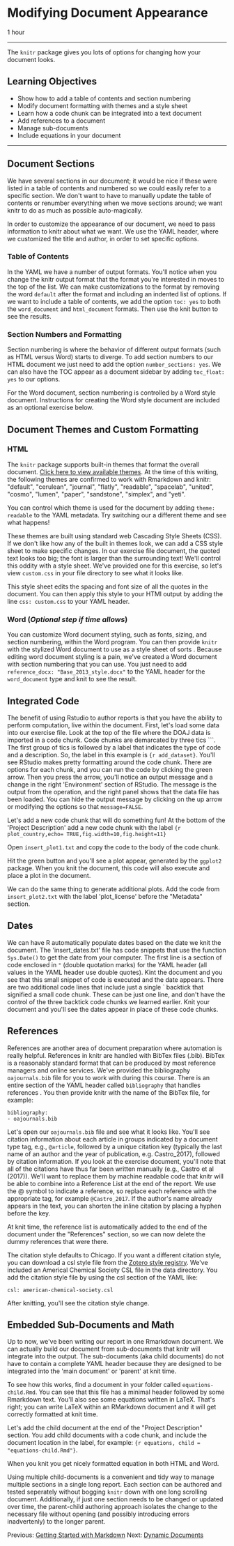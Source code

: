 #  Modifying Document Appearance

1 hour

---------------------------------------------------

The `knitr` package gives you lots of options for changing how your document looks.

## Learning Objectives

* Show how to add a table of contents and section numbering
* Modify document formatting with themes and a style sheet
* Learn how a code chunk can be integrated into a text document
* Add references to a document
* Manage sub-documents
* Include equations in your document

----------------------------------------------------
## Document Sections

We have several sections in our document; it would be nice if these were
listed in a table of contents and numbered so we could easily refer to a specific section.  We don't want to have to manually update the table of
contents or renumber everything when we move sections around; we want knitr to do as much as possible auto-magically.

In order to customize the appearance of our document, we need to pass
information to knitr about what we want.  We use the YAML header, where we customized the title and author, in order to set specific options.  

### Table of Contents

In the YAML we have a number of output formats.  You'll notice when you change
the knitr output format that the format you're interested in moves to the top
of the list.  We can make customizations to the format by removing the word
`default` after the format and including an indented list of options.  If we
want to include a table of contents, we add the option `toc: yes` to both the
`word_document` and `html_document` formats.  Then use the knit button to see
the results.

### Section Numbers and Formatting

Section numbering is where the behavior of different output formats (such as HTML versus Word) starts to diverge.
To add section numbers to our HTML document we just need to add the option
`number_sections: yes`.  We can also have the TOC appear as a document sidebar
by adding `toc_float: yes` to our options.

For the Word document, section numbering is controlled by a Word style document. Instructions for creating the Word style document are included as an optional exercise below.

## Document Themes and Custom Formatting

### HTML
The `knitr` package supports built-in themes that format the overall document. [Click
here to view available themes](https://bootswatch.com/3/). At the time of this writing, the following themes are confirmed to work with Rmarkdown and knitr: "default", "cerulean", "journal", "flatly", "readable", "spacelab", "united", "cosmo", "lumen", "paper", "sandstone", "simplex", and "yeti". 

You can control
which theme is used for the document by adding  `theme: readable` to the YAML metadata.  Try
switching our a different theme and see what happens! 

These themes are built using standard web Cascading Style Sheets (CSS).  If we don't like how any of the built in themes look, we can add a CSS style sheet to make specific changes.  In our exercise file document, the quoted text looks too big; the font is larger than the surrounding text!  We'll control this oddity with a style sheet. We've provided one for this exercise, so let's view `custom.css` in your file directory to see what it looks like. 

This style sheet edits the spacing and font size of all the quotes in the document. You can then apply this style to your
HTMl output  by adding the line `css: custom.css` to your YAML header.

### Word (_Optional step if time allows_)

You can customize Word document styling, such as fonts, sizing, and section
numbering, within the  Word program.  You can then provide `knitr` with the stylized Word document to use as a style sheet of sorts .  Because editing word document styling
is a pain, we've created a Word document with section numbering that you can use.
You just need to add `reference_docx: "Base_2013_style.docx"` to the YAML
header for the `word_document` type and knit to see the result.

## Integrated Code

The benefit of using Rstudio to author reports is that you have the
ability to perform computation, live within the document.  First, let's load some
data into our exercise file.  Look at the top of the file where the DOAJ data is
imported in a code chunk.  Code chunks are demarcated by three tics \`\`\`.  The first group
of tics is followed by a label that indicates the type of code and a
description.  So, the label in this example is `{r add_dataset}`.  You'll see
RStudio makes pretty formatting around the code chunk.  There are options for
each chunk, and you can run the code by clicking the green arrow.  Then you
press the arrow, you'll notice an output message and a change in the right
'Environment' section of RStudio.  The message is the output from the
operation, and the right panel shows that the data file has been loaded.  You
can hide the output message by clicking on the up arrow or modifying the options
so that `message=FALSE`.

Let's add a new code chunk that will do something fun! At the bottom of the
'Project Description' add a new code chunk with the label `{r plot_country,echo= TRUE,fig.width=10,fig.height=11}`

Open `insert_plot1.txt` and copy the code to the body of the code chunk.

Hit the green button and you'll see a plot appear, generated by the `ggplot2` package.  When you knit the document,
this code will also execute and place a plot in the document.  


We can do the same thing to generate additional plots.  Add the code from
`insert_plot2.txt` with the
label 'plot_license' before the "Metadata" section.

## Dates

We can have R automatically populate dates based on the date we knit the
document. The 'insert_dates.txt' file has code snippets that use the function
`Sys.Date()` to get the date from your computer.  The first line is a section
of code enclosed in `"` (double quotation marks) for the YAML header (all
values in the YAML header use double quotes).  Kint the
document and you see that this small snippet of code is executed and the date
appears.  There are two additional code lines that include just a single \`
backtick that signified a small code chunk.  These can be just one line, and
don't have the control of the three backtick code chunks we learned earlier.
Knit your document and you'll see the dates appear in place of these code
chunks.

## References

References are another area of document preparation where automation is really
helpful.  References in knitr are handled with BibTex files (.bib). BibTex is a
reasonably standard format that can be produced by most reference managers and
online services.  We've provided the bibliography `oajournals.bib` file for you to work with
during this course.  There is an entire section of the YAML header called `bibliography` that handles
references . You then provide knitr with the name of the
BibTex file, for example:

```
bibliography:
- oajournals.bib
``` 

Let's open our `oajournals.bib` file and see what it looks like.  You'll see
citation information about each article in groups indicated by a document type tag, e.g.,  `@article`, followed by a unique citation key (typically the last name of an author and the year of publication, e.g. Castro_2017), followed by citation information.  If you look at the exercise document, you'll note that all of the citations have thus far been written manually (e.g., Castro et al
(2017)).  We'll want to replace them by machine readable code that knitr will
be able to combine into a Reference List at the end of the report.  We use the @ symbol to indicate a
reference, so replace each reference with the appropriate tag, for example 
`@Castro_2017`. If the author's name already appears in the text, you can shorten the inline citation by placing a hyphen before the key.

At knit time, the reference list is automatically added to the end of the document under the "References" section, so we can
now delete the dummy references that were there.  

The citation style defaults to Chicago.  If you want a different citation
style, you can download a csl style file from the 
[Zotero style registry](https://www.zotero.org/styles).  We've included an
Americal Chemical Society CSL file in the data directory.  You add the citation
style file by using the csl section of the YAML like:

```
csl: american-chemical-society.csl
```

After knitting, you'll see the citation style change.

## Embedded Sub-Documents and Math



Up to now, we've been writing our report in one Rmarkdown document.  We can
actually build our document from sub-documents that knitr will integrate into
the output.  The sub-documents (aka child documents) do not have to contain a complete YAML header because they are designed to be integrated into the 'main document' or 'parent' at knit time.

To see how this works, find a document in your folder called `equations-child.Rmd`.  You
can see that this file has a minimal header followed by some
Rmarkdown text.  You'll also see some equations written in LaTeX.  That's
right; you can write LaTeX within an RMarkdown document and it will get correctly formatted at knit time.

Let's add the child document at the end of the "Project Description" section.  You
add child documents with a code chunk, and include the document location in the
label, for example: `{r equations, child = "equations-child.Rmd"}`. 

When you knit you get nicely formatted equation in both HTML and Word.

Using multiple child-documents is a convenient and tidy way to manage multiple sections in a single long report. Each section can be authored and tested seperately without bogging `knitr` down with one long scrolling document. Additionally, if just one section needs to be changed or updated over time, the parent-child authoring approach isolates the change to the necessary file without opening (and possibly introducing errors inadvertenly) to the longer parent.

Previous: [Getting Started with Markdown](01-markdown.html) Next: [Dynamic
Documents](03-dynamic.html)
